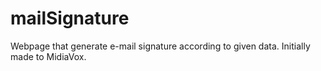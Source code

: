 # mailSignature
Webpage that generate e-mail signature according to given data. Initially made to MidiaVox.
